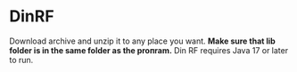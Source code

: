 # DinRF
Download archive and unzip it to any place you want. **Make sure that lib folder is in the same folder as the proпram.** Din RF requires Java 17 or later to run.
